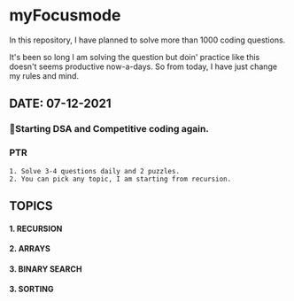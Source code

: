 # myFocusmode
In this repository, I have planned to solve more than 1000 coding questions.

It's been so long I am solving the question but doin' practice like this doesn't seems productive now-a-days. So from today, I have just change my rules and mind.

## DATE: 07-12-2021
### 🙌Starting DSA and Competitive coding again.

### PTR
```
1. Solve 3-4 questions daily and 2 puzzles.
2. You can pick any topic, I am starting from recursion.
```
## TOPICS
#### 1. RECURSION
#### 2. ARRAYS
#### 3. BINARY SEARCH
#### 3. SORTING